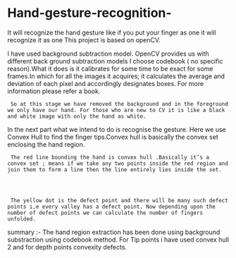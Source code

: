 # Hand-gesture-recognition-
It will recognize the hand gesture like if you put your finger as one it will recognize it as one
This project is based on openCV.

I have used background subtraction model. OpenCV provides us with different back ground subtraction models I choose codebook ( no specific reason).What it does is it calibrates for some time to be exact for some frames.In which for all the images it acquires; it calculates the average and deviation of each pixel and accordingly designates boxes. For more information please refer a book.

     So at this stage we have removed the background and in the foreground we only have our hand. For those who are new to CV it is like a black and white image with only the hand as white.


  
   In the next part what we intend to do is recognise the gesture. Here we use Convex Hull to find the finger tips.Convex hull is basically the convex set enclosing the hand region.



     The red line bounding the hand is convex hull .Basically it’s a convex set ; means if we take any two points inside the red region and join them to form a line then the line entirely lies inside the set.




     The yellow dot is the defect point and there will be many such defect points i,e every valley has a defect point. Now depending upon the number of defect points we can calculate the number of fingers unfolded.



summary :-
The hand region extraction has been done using background substraction using codebook method.
For Tip points i have used convex hull 2 and for depth points convexity defects.

